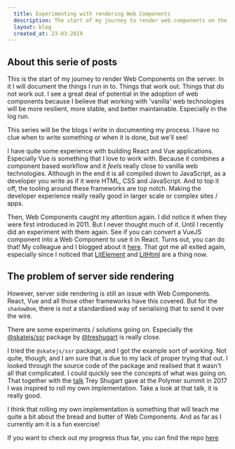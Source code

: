 ```yaml
---
  title: Experimenting with rendering Web Components
  description: The start of my journey to render web components on the server
  layout: blog
  created_at: 23-03-2019
---
```


## About this serie of posts
This is the start of my journey to render Web Components on the server. In it I will document the things I run in to. Things that work out. Things that do not work out. I see a great deal of potential in the adoption of web components because I believe that working with 'vanilla' web technologies will be more resilient, more stable, and better maintainable. Especially in the log run.

This series will be the blogs I write in documenting my process. I have no clue when to write something or when it is done, but we'll see!

I have quite some experience with building React and Vue applications. Especially Vue is something that I love to work with. Because it combines a component based workflow and it _feels_ really close to vanilla web technologies. Although in the end it is all compiled down to JavaScript, as a developer you write as if it were HTML, CSS and JavaScript. And to top it off, the tooling around these frameworks are top notch. Making the developer experience really really good in larger scale or complex sites / apps.

Then, Web Components caught my attention again. I did notice it when they were first introduced in 2011. But I never thought much of it. Until I recently did an experiment with them again. See if you can convert a VueJS component into a Web Component to use it in React. Turns out, you can do that! My colleague and I blogged about it [here](https://www.voorhoede.nl/en/blog/javascript-frameworks-meet-web-components/). That got me all exited again, especially since I noticed that [LitElement](https://lit-element.polymer-project.org/) and [LitHtml](https://lit-html.polymer-project.org/) are a thing now.

## The problem of server side rendering

However, server side rendering is still an issue with Web Components. React, Vue and all those other frameworks have this covered. But for the `shadowDom`, there is not a standardised way of serialising that to send it over the wire. 

There are some experiments / solutions going on. Especially the [@skatejs/ssr](https://github.com/skatejs/skatejs/tree/master/packages/ssr) package by [@treshugart](https://twitter.com/treshugart) is really close.

I tried the `@skatejs/ssr` package, and I got the example sort of working. Not quite, though, and I am sure that is due to my lack of proper trying that out. I looked through the source code of the package and realised that it wasn't all that complicated. I could quickly see the concepts of what was going on. That together with the [talk](https://www.youtube.com/watch?v=yT-EsESAmgA&feature=youtu.be) Trey Shugart gave at the Polymer summit in 2017 I was inspired to roll my own implementation. Take a look at that talk, it is really good.

I think that rolling my own implementation is something that will teach me quite a bit about the bread and butter of Web Components. And as far as I currently am it is a fun exercise!

If you want to check out my progress thus far, you can find the repo [here](https://github.com/petergoes/ssr-web-components)